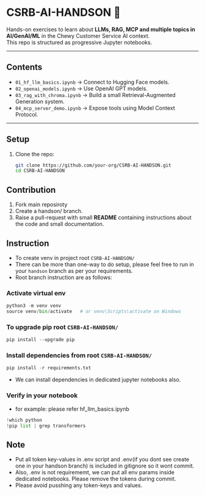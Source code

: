 # CSRB-AI-HANDSON 🚀

Hands-on exercises to learn about **LLMs, RAG, MCP and multiple topics in AI/GenAI/ML** in the Chewy Customer Service AI context.  
This repo is structured as progressive Jupyter notebooks.

---

## Contents
- `01_hf_llm_basics.ipynb` → Connect to Hugging Face models.
- `02_openai_models.ipynb` → Use OpenAI GPT models.
- `03_rag_with_chroma.ipynb` → Build a small Retrieval-Augmented Generation system.
- `04_mcp_server_demo.ipynb` → Expose tools using Model Context Protocol.

---

## Setup

1. Clone the repo:
   ```bash
   git clone https://github.com/your-org/CSRB-AI-HANDSON.git
   cd CSRB-AI-HANDSON

## Contribution
1. Fork main reposiroty
2. Create a handson/ branch.
3. Raise a pull-request with small **README** containing instructions  about the code and small documentation.

## Instruction 
- To create venv in project root `CSRB-AI-HANDSON/`
- There can be more than one-way to do setup, please feel free to run in your `handson` branch as per your requirements.
- Root branch instruction are as follows:

### Activate virtual env
```python
python3 -m venv venv
source venv/bin/activate   # or venv\Scripts\activate on Windows
```

### To upgrade pip root `CSRB-AI-HANDSON/`
```python
pip install --upgrade pip
```

### Install dependencies from root `CSRB-AI-HANDSON/`
```python
pip install -r requirements.txt
```
- We can install dependencies in dedicated jupyter notebooks also.


### Verify in your notebook
- for example: please refer hf_llm_basics.ipynb
```python
!which python
!pip list | grep transformers
```

## Note
- Put all token key-values  in .env script and .env(if you dont see create one in your handson branch) is included in gitignore so it wont commit.
- Also, .env is not requirememt, we can put all env params inside dedicated notebooks. Please remove the tokens during commit.
- Please avoid pusshing any token-keys and values.
